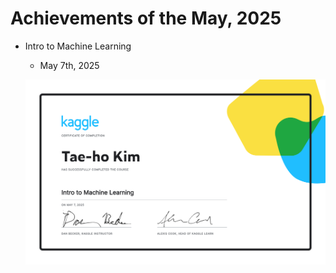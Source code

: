 # Achievements of the May, 2025



- Intro to Machine Learning

  - May 7th, 2025

  ![Intro to Machine Learning](./Kaggle-IntroToMachineLearning.png)

  

